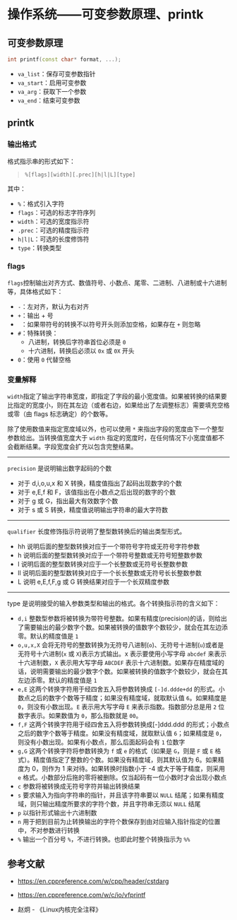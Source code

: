 # 操作系统——可变参数原理、printk

## 可变参数原理

```c++
int printf(const char* format, ...);
```

+ `va_list`：保存可变参数指针
+ `va_start`：启用可变参数
+ `va_arg`：获取下一个参数
+ `va_end`：结束可变参数

## printk

### 输出格式

格式指示串的形式如下：

> `%[flags][width][.prec][h|l|L][type]`

其中：

+ `%`：格式引入字符
+ `flags`：可选的标志字符序列
+ `width`：可选的宽度指示符
+ `.prec`：可选的精度指示符
+ `h|l|L`：可选的长度修饰符
+ `type`：转换类型

### flags

`flags`控制输出对齐方式、数值符号、小数点、尾零、二进制、八进制或十六进制等，具体格式如下：

+ `-`：左对齐，默认为右对齐
+ `+`：输出 + 号
+ ` `：如果带符号的转换不以符号开头则添加空格，如果存在 `+` 则忽略
+ `#`：特殊转换：
    + 八进制，转换后字符串首位必须是 `0`
    + 十六进制，转换后必须以 `0x` 或 `0X` 开头
+ `0`：使用 `0` 代替空格

### 变量解释

`width`指定了输出字符串宽度，即指定了字段的最小宽度值。如果被转换的结果要比指定的宽度小，则在其左边（或者右边，如果给出了左调整标志）需要填充空格或零（由 flags 标志确定）的个数等。

除了使用数值来指定宽度域以外，也可以使用 `*` 来指出字段的宽度由下一个整型参数给出。当转换值宽度大于 `width` 指定的宽度时，在任何情况下小宽度值都不会截断结果。字段宽度会扩充以包含完整结果。

---

`precision` 是说明输出数字起码的个数

+ 对于 d,i,o,u,x 和 X 转换，精度值指出了起码出现数字的个数
+ 对于 e,E,f 和 F，该值指出在小数点之后出现的数字的个数
+ 对于 g 或 G，指出最大有效数字个数
+ 对于 s 或 S 转换，精度值说明输出字符串的最大字符数

---

`qualifier` 长度修饰指示符说明了整型数转换后的输出类型形式。

+ hh 说明后面的整型数转换对应于一个带符号字符或无符号字符参数
+ h 说明后面的整型数转换对应于一个带符号整数或无符号短整数参数
+ l 说明后面的整型数转换对应于一个长整数或无符号长整数参数
+ ll 说明后面的整型数转换对应于一个长长整数或无符号长长整数参数
+ L 说明 e,E,f,F,g 或 G 转换结果对应于一个长双精度参数

---

type 是说明接受的输入参数类型和输出的格式。各个转换指示符的含义如下：

+ `d,i` 整数型参数将被转换为带符号整数。如果有精度(precision)的话，则给出了需要输出的最少数字个数。如果被转换的值数字个数较少，就会在其左边添零。默认的精度值是 `1`
+ `o,u,x,X` 会将无符号的整数转换为无符号八进制(`o`)、无符号十进制(`u`)或者是无符号十六进制(`x` 或 `X`)表示方式输出。x 表示要使用小写字母 `abcdef` 来表示十六进制数，`X` 表示用大写字母 `ABCDEF` 表示十六进制数。如果存在精度域的话，说明需要输出的最少数字个数。如果被转换的值数字个数较少，就会在其左边添零。默认的精度值是 `1`
+ `e,E` 这两个转换字符用于经四舍五入将参数转换成 `[-]d.ddde+dd` 的形式。小数点之后的数字个数等于精度；如果没有精度域，就取默认值 `6`。如果精度是 `0`，则没有小数出现。`E` 表示用大写字母 `E` 来表示指数。指数部分总是用 `2` 位数字表示。如果数值为 `0`，那么指数就是 `00`。
+ `f,F` 这两个转换字符用于经四舍五入将参数转换成[-]ddd.ddd 的形式；小数点之后的数字个数等于精度。如果没有精度域，就取默认值 `6`；如果精度是 `0`，则没有小数出现。如果有小数点，那么后面起码会有 `1` 位数字
+ `g,G` 这两个转换字符将参数转换为 `f` 或 `e` 的格式（如果是 `G`，则是 `F` 或 `E` 格式）。精度值指定了整数的个数。如果没有精度域，则其默认值为 6。如果精度为 0，则作为 1 来对待。如果转换时指数小于 -4 或大于等于精度，则采用 `e` 格式。小数部分后拖的零将被删除。仅当起码有一位小数时才会出现小数点
+ `c` 参数将被转换成无符号字符并输出转换结果
+ `s` 要求输入为指向字符串的指针，并且该字符串要以 `NULL` 结尾；如果有精度域，则只输出精度所要求的字符个数，并且字符串无须以 `NULL` 结尾
+ `p` 以指针形式输出十六进制数
+ `n` 用于把到目前为止转换输出的字符个数保存到由对应输入指针指定的位置中，不对参数进行转换
+ `%` 输出一个百分号 `%`，不进行转换。也即此时整个转换指示为 `%%`

## 参考文献

+ <https://en.cppreference.com/w/cpp/header/cstdarg>

+ <https://en.cppreference.com/w/c/io/vfprintf>
+ 赵炯 - 《Linux内核完全注释》